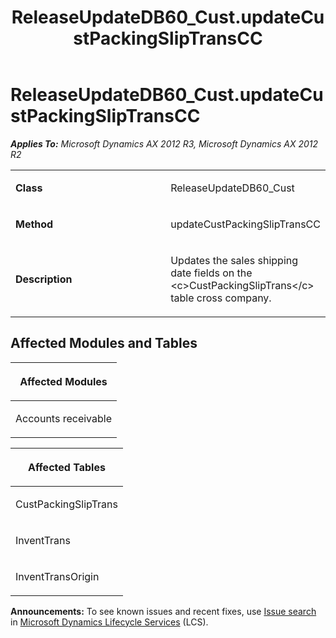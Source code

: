 ﻿---
title: ReleaseUpdateDB60_Cust.updateCustPackingSlipTransCC
TOCTitle: ReleaseUpdateDB60_Cust.updateCustPackingSlipTransCC
ms:assetid: 9e11a89d-d8d0-756e-064e-639334173af7
ms:mtpsurl: https://msdn.microsoft.com/en-us/library/JJ736637(v=AX.60)
ms:contentKeyID: 49710079
ms.date: 05/18/2015
mtps_version: v=AX.60
---

# ReleaseUpdateDB60\_Cust.updateCustPackingSlipTransCC 


_**Applies To:** Microsoft Dynamics AX 2012 R3, Microsoft Dynamics AX 2012 R2_

<table>
<colgroup>
<col style="width: 50%" />
<col style="width: 50%" />
</colgroup>
<tbody>
<tr class="odd">
<td><p><strong>Class</strong></p></td>
<td><p>ReleaseUpdateDB60_Cust</p></td>
</tr>
<tr class="even">
<td><p><strong>Method</strong></p></td>
<td><p>updateCustPackingSlipTransCC</p></td>
</tr>
<tr class="odd">
<td><p><strong>Description</strong></p></td>
<td><p>Updates the sales shipping date fields on the &lt;c&gt;CustPackingSlipTrans&lt;/c&gt; table cross company.</p></td>
</tr>
</tbody>
</table>


## Affected Modules and Tables

<table>
<colgroup>
<col style="width: 100%" />
</colgroup>
<thead>
<tr class="header">
<th><p>Affected Modules</p></th>
</tr>
</thead>
<tbody>
<tr class="odd">
<td><p>Accounts receivable</p></td>
</tr>
</tbody>
</table>


<table>
<colgroup>
<col style="width: 100%" />
</colgroup>
<thead>
<tr class="header">
<th><p>Affected Tables</p></th>
</tr>
</thead>
<tbody>
<tr class="odd">
<td><p>CustPackingSlipTrans</p></td>
</tr>
<tr class="even">
<td><p>InventTrans</p></td>
</tr>
<tr class="odd">
<td><p>InventTransOrigin</p></td>
</tr>
</tbody>
</table>

  
**Announcements:** To see known issues and recent fixes, use [Issue search](http://go.microsoft.com/fwlink/?linkid=389258) in [Microsoft Dynamics Lifecycle Services](http://go.microsoft.com/fwlink/?linkid=306505) (LCS).

